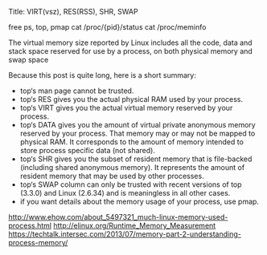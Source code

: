 Title: VIRT(vsz), RES(RSS), SHR, SWAP

free
ps, top, pmap
cat /proc/{pid}/status
cat /proc/meminfo

The virtual memory size reported by Linux includes all the code, data and stack space reserved for use by a process, on both physical memory and swap space

Because this post is quite long, here is a short summary:

- top‘s man page cannot be trusted.
- top‘s RES gives you the actual physical RAM used by your process.
- top‘s VIRT gives you the actual virtual memory reserved by your process.
- top‘s DATA gives you the amount of virtual private anonymous memory reserved by your process. That memory may or may not be mapped to physical RAM. It corresponds to the amount of memory intended to store process specific data (not shared).
- top‘s SHR gives you the subset of resident memory that is file-backed (including shared anonymous memory). It represents the amount of resident memory that may be used by other processes.
- top‘s SWAP column can only be trusted with recent versions of top (3.3.0) and Linux (2.6.34) and is meaningless in all other cases.
- if you want details about the memory usage of your process, use pmap.

http://www.ehow.com/about_5497321_much-linux-memory-used-process.html
http://elinux.org/Runtime_Memory_Measurement
https://techtalk.intersec.com/2013/07/memory-part-2-understanding-process-memory/
